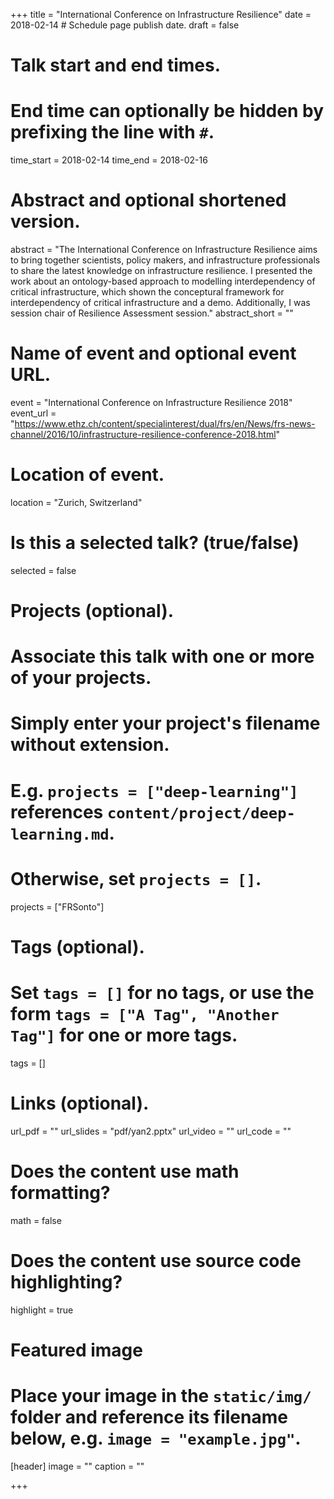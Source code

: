 +++
title = "International Conference on Infrastructure Resilience"
date = 2018-02-14  # Schedule page publish date.
draft = false

# Talk start and end times.
#   End time can optionally be hidden by prefixing the line with `#`.
time_start = 2018-02-14
time_end = 2018-02-16

# Abstract and optional shortened version.
abstract = "The International Conference on Infrastructure Resilience aims to bring together scientists, policy makers, and infrastructure professionals to share the latest knowledge on infrastructure resilience. I presented the work about an ontology-based approach to modelling interdependency of critical infrastructure, which shown the conceptural framework for interdependency of critical infrastructure and a demo. Additionally, I was session chair of Resilience Assessment session."
abstract_short = ""

# Name of event and optional event URL.
event = "International Conference on Infrastructure Resilience 2018"
event_url = "https://www.ethz.ch/content/specialinterest/dual/frs/en/News/frs-news-channel/2016/10/infrastructure-resilience-conference-2018.html"

# Location of event.
location = "Zurich, Switzerland"

# Is this a selected talk? (true/false)
selected = false

# Projects (optional).
#   Associate this talk with one or more of your projects.
#   Simply enter your project's filename without extension.
#   E.g. `projects = ["deep-learning"]` references `content/project/deep-learning.md`.
#   Otherwise, set `projects = []`.
projects = ["FRSonto"]

# Tags (optional).
#   Set `tags = []` for no tags, or use the form `tags = ["A Tag", "Another Tag"]` for one or more tags.
tags = []

# Links (optional).
url_pdf = ""
url_slides = "pdf/yan2.pptx"
url_video = ""
url_code = ""

# Does the content use math formatting?
math = false

# Does the content use source code highlighting?
highlight = true

# Featured image
# Place your image in the `static/img/` folder and reference its filename below, e.g. `image = "example.jpg"`.
[header]
image = ""
caption = ""

+++
